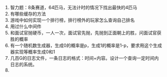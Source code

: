 1. 智力题：8条赛道，64匹马，无法计时的情况下找出最快的4匹马
2. 有哪些缓存的方法
3. 游戏中如何实现一个排行榜，排行榜外的玩家怎么查询自己排名
4. 用过什么中间件
5. 和面试官抛硬币，一人一次，面试官先抛，先抛到正面朝上的胜，问面试官获胜的概率
6. 有一个随机数生成器，生成0的概率是p，生成1的概率是1-p，要求用这个生成器实现等概率生成0和1
7.  几百G的日志文件，一条日志的格式：时间+内容。设计一个查询一定时间内日志的系统。
8.  